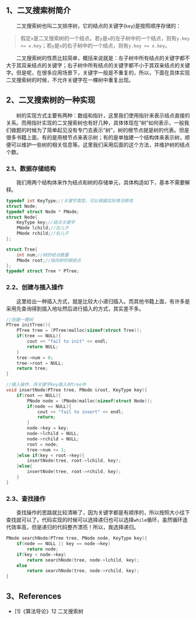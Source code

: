 ## 1、二叉搜索树简介
&emsp;&emsp;二叉搜索树也叫二叉排序树，它的结点的关键字(`key`)是按照顺序存储的：
> 假定`x`是二叉搜索树的一个结点。若`y`是`x`的左子树中的一个结点，则有`y.key <= x.key`；若`y`是`x`的右子树中的一个结点，则有`y.key >= x.key`。

&emsp;&emsp;二叉搜索树的性质比较简单，概括来说就是：左子树中所有结点的关键字都不大于其双亲结点的关键字；右子树中所有结点的关键字都不小于其双亲结点的关键字。但是呢，在很多应用场景下，关键字一般是不重复的，所以，下面在具体实现二叉搜索树的时候，不允许关键字在一棵树中重复出现。

## 2、二叉搜索树的一种实现
&emsp;&emsp;树的实现方式主要有两种：数组和指针，这里我们使用指针来表示结点直接的关系。而用指针实现的二叉搜索树也有好几种，具体体现在“树”如何表示，一般我们做题的时候为了简单起见没有专门去表示“树”，树的根节点就是树的代表。但是很多书籍上面，有的是用根节点来表示树；有的是单独建一个结构体来表示树，顺便可以维护一些树的相关信息等。这里我们采用后面的这个方法，并维护树的结点个数。

### 2.1、数据存储结构
&emsp;&emsp;我们用两个结构体来作为结点和树的存储单元，具体构造如下，基本不需要解释。
``` cpp
typedef int KeyType;//关键字类型，可以根据实际情况修改
struct Node;
typedef struct Node * PNode;
struct Node{
    KeyType key;//结点关键字
    PNode lchild;//左儿子
    PNode rchild;//右儿子
};

struct Tree{
    int num;//树的结点数量
    PNode root;//指向树的根结点
};
typedef struct Tree * PTree;
```
### 2.2、创建与插入操作
&emsp;&emsp;这里给出一种插入方式，就是比较大小递归插入。而其他书籍上面，有许多是采用先查询得到插入地址然后进行插入的方式，其实差不多。
``` cpp
//创建一棵树
PTree initTree(){
    PTree tree = (PTree)malloc(sizeof(struct Tree));
    if(tree == NULL){
        cout << "fail to init" << endl;
        return NULL;
    }
    tree->num = 0;
    tree->root = NULL;
    return tree;
}

//插入操作，将关键字key插入树tree中
void insertNode(PTree tree, PNode &root, KeyType key){
    if(root == NULL){
        PNode node = (PNode)malloc(sizeof(struct Node));
        if(node == NULL){
            cout << "fail to insert" << endl;
            return;
        }
        node->key = key;
        node->lchild = NULL;
        node->rchild = NULL;
        root = node;
        tree->num += 1;
    }else if(key < root->key){
        insertNode(tree, root->lchild, key);
    }else{
        insertNode(tree, root->rchild, key);
    }
}

```
### 2.3、查找操作
&emsp;&emsp;查找操作的思路就比较清晰了，因为关键字都是有顺序的，所以按照大小往下查找就可以了。代码实现的时候可以选择递归也可以选择`while`循环，虽然循环迭代效率高，但是递归的代码整齐漂亮！所以，我选择递归。
``` cpp
PNode searchNode(PTree tree, PNode node, KeyType key){
    if(node == NULL || key == node->key)
        return node;
    if(key < node->key)
        return searchNode(tree, node->lchild, key);
    else
        return searchNode(tree, node->rchild, key);
}
```
## 3、References
* [1]《算法导论》12 二叉搜索树